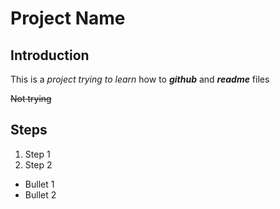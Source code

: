 # Project Name

## Introduction
This is a *project _trying_ to learn* how to  **_github_**  and ***readme*** files

~~Not trying~~

## Steps
1. Step 1
2. Step 2

- Bullet 1
- Bullet 2